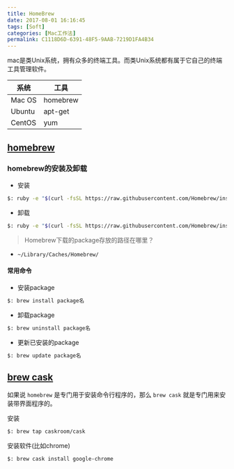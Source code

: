 ```yaml
---
title: HomeBrew
date: 2017-08-01 16:16:45
tags: [Soft]
categories: [Mac工作法]
permalink: C1118D6D-6391-48F5-9AAB-7219D1FA4B34
---
```


mac是类Unix系统，拥有众多的终端工具。而类Unix系统都有属于它自己的终端工具管理软件。

| 系统   | 工具     |
|--------|----------|
| Mac OS | homebrew |
| Ubuntu | apt-get  |
| CentOS | yum      |

## [homebrew](http://brew.sh/index_zh-cn.html)

### homebrew的安装及卸载

* 安装

``` bash
$: ruby -e "$(curl -fsSL https://raw.githubusercontent.com/Homebrew/install/master/install)"
```

* 卸载

``` bash
$: ruby -e "$(curl -fsSL https://raw.githubusercontent.com/Homebrew/install/master/uninstall)"
```

> Homebrew下载的package存放的路径在哪里？

* `~/Library/Caches/Homebrew/`

#### 常用命令

* 安装package

``` bash
$: brew install package名
```

* 卸载package

``` bash
$: brew uninstall package名
```

* 更新已安装的package

``` bash
$: brew update package名
```

## [brew cask](https://caskroom.github.io)

如果说 `homebrew` 是专门用于安装命令行程序的，那么 `brew cask` 就是专门用来安装带界面程序的。

安装

``` bash
$: brew tap caskroom/cask
```

安装软件(比如chrome)

``` bash
$: brew cask install google-chrome
```
